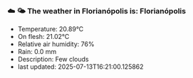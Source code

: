 ### ☁️ 🌤️  The weather in Florianópolis is: Florianópolis

- Temperature: 20.89°C
- On flesh: 21.02°C
- Relative air humidity: 76%
- Rain: 0.0 mm
- Description: Few clouds
- last updated: 2025-07-13T16:21:00.125862
